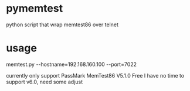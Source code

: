 # pymemtest
python script that wrap memtest86 over telnet

# usage
memtest.py --hostname=192.168.160.100 --port=7022

currently only support PassMark MemTest86 V5.1.0 Free
I have no time to support v6.0, need some adjust
